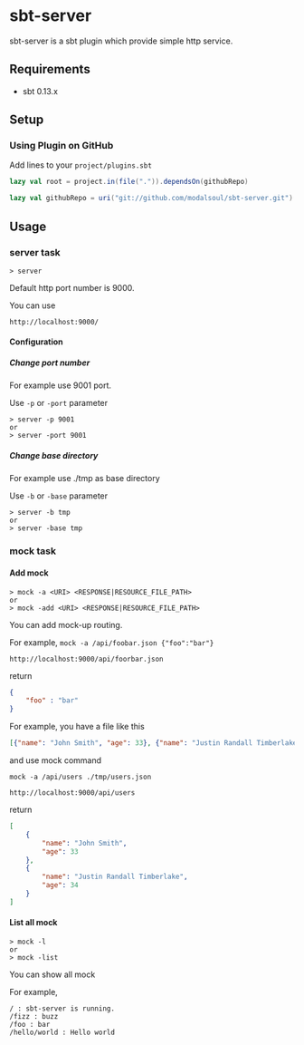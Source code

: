 sbt-server
============

sbt-server is a sbt plugin which provide simple http service.

Requirements
------------

* sbt 0.13.x

Setup
-----

### Using Plugin on GitHub

Add lines to your `project/plugins.sbt`

```scala
lazy val root = project.in(file(".")).dependsOn(githubRepo)

lazy val githubRepo = uri("git://github.com/modalsoul/sbt-server.git")
```

Usage
-----
### server task

    > server

Default http port number is 9000.

You can use 

`http://localhost:9000/`


#### Configuration
##### Change port number
For example use 9001 port.

Use ```-p``` or ```-port``` parameter

    > server -p 9001
    or
    > server -port 9001

##### Change base directory
For example use ./tmp as base directory

Use ```-b``` or ```-base``` parameter

    > server -b tmp
    or
    > server -base tmp

### mock task
#### Add mock

    > mock -a <URI> <RESPONSE|RESOURCE_FILE_PATH>
    or
    > mock -add <URI> <RESPONSE|RESOURCE_FILE_PATH>

You can add mock-up routing.

For example, ```mock -a /api/foobar.json {"foo":"bar"}```

`http://localhost:9000/api/foorbar.json`

return 

```json
{
    "foo" : "bar"
}
```

For example, you have a file like this

```./tmp/users.json
[{"name": "John Smith", "age": 33}, {"name": "Justin Randall Timberlake", "age": 34}]
```

and use mock command

```mock -a /api/users ./tmp/users.json```

`http://localhost:9000/api/users`

return

```json
[
    {
        "name": "John Smith", 
        "age": 33
    }, 
    {
        "name": "Justin Randall Timberlake", 
        "age": 34
    }
]
```

#### List all mock

    > mock -l
    or
    > mock -list

You can show all mock

For example,

```
/ : sbt-server is running.
/fizz : buzz
/foo : bar
/hello/world : Hello world
```